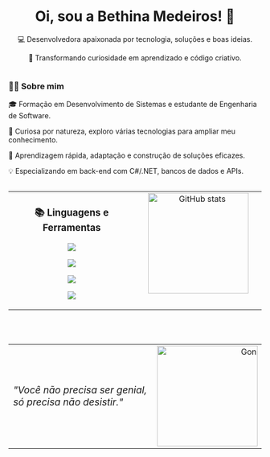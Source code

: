 <h1 align="center">Oi, sou a Bethina Medeiros! 💙</h1>

<p align="center">
  💻 Desenvolvedora apaixonada por tecnologia, soluções e boas ideias.
</p>

<p align="center">
  🧠 Transformando curiosidade em aprendizado e código criativo.
</p>

<!-- Linha -->
<p align="center">
  <img src="https://www.animatedimages.org/data/media/562/animated-line-image-0184.gif" width="100%" height="1" alt="linha" />
</p>

<div align="center">
  <div style="max-width: 700px; text-align: left;">
    <h3>👩‍💻 Sobre mim</h3>
    <p>🎓 Formação em Desenvolvimento de Sistemas e estudante de Engenharia de Software.</p>
    <p>🌱 Curiosa por natureza, exploro várias tecnologias para ampliar meu conhecimento.</p>
    <p>🚀 Aprendizagem rápida, adaptação e construção de soluções eficazes.</p>
    <p>💡 Especializando em back-end com C#/.NET, bancos de dados e APIs.</p>

  </div>
</div>

<!-- Linha -->
<p align="center">
  <img src="https://www.animatedimages.org/data/media/562/animated-line-image-0184.gif" width="100%" height="1" alt="linha" />
</p>

<!-- Linguagens e Estatísticas -->
<table align="center" width="700" cellpadding="10" cellspacing="0">
  <tr>
    <td width="50%" align="center" valign="top">
      <h3>📚 Linguagens e Ferramentas</h3>
      <p>
        <img src="https://skillicons.dev/icons?i=html,css,js,angular,figma,flutter,dart" />
      </p>
      <p>
        <img src="https://skillicons.dev/icons?i=cs,dotnet,nodejs,java,mysql,mongodb" />
      </p>
      <p>
        <img src="https://skillicons.dev/icons?i=aws,gcp,azure,kubernetes" />
      </p>
      <p>
        <img src="https://skillicons.dev/icons?i=git,postman,visualstudio" />
      </p>
    </td>
    <td width="50%" align="center" valign="top">
      <img height="200em" src="https://github-readme-stats.vercel.app/api/top-langs/?username=BethinaMJF&hide=html&layout=compact&title_color=ffffff&text_color=fefefe&icon_color=01B3FF&bg_color=0d1117&hide_border=true&border_radius=16" alt="GitHub stats" />
    </td>
  </tr>
</table>

<!-- Linha -->
<p align="center" style="padding-top: 35px;">
  <img src="https://www.animatedimages.org/data/media/562/animated-line-image-0184.gif" width="100%" height="1" alt="linha" />
</p>

<!-- Frase e imagem -->
<table align="center" width="700" cellpadding="10" cellspacing="0">
  <tr>
    <td align="left" valign="middle" style="font-style: italic; font-size: 1.2em;">
      "Você não precisa ser genial, só precisa não desistir."
    </td>
    <td width="150" align="right" valign="middle">
      <img src="https://i.pinimg.com/originals/b9/26/64/b92664f150e45bb88d874fd2909655eb.gif" alt="Gon" width="200" />
    </td>
  </tr>
</table>
